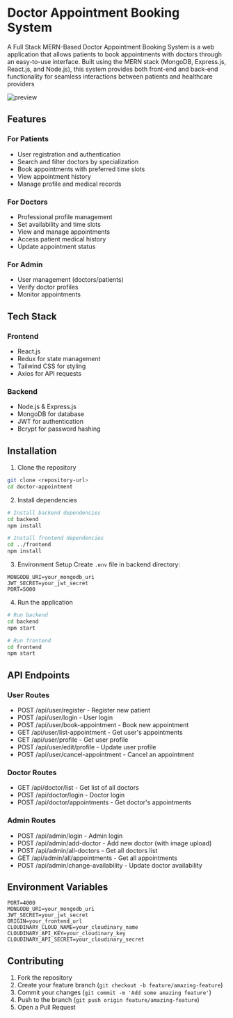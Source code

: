# Doctor Appointment Booking System

A Full Stack MERN-Based Doctor Appointment Booking System is a web application that allows patients to book appointments with doctors through an easy-to-use interface. Built using the MERN stack (MongoDB, Express.js, React.js, and Node.js), this system provides both front-end and back-end functionality for seamless interactions between patients and healthcare providers

![preview](https://github.com/user-attachments/assets/f7a1195f-4ddd-455a-b1ef-d7ab79983672)

## Features

### For Patients

- User registration and authentication
- Search and filter doctors by specialization
- Book appointments with preferred time slots
- View appointment history
- Manage profile and medical records

### For Doctors

- Professional profile management
- Set availability and time slots
- View and manage appointments
- Access patient medical history
- Update appointment status

### For Admin

- User management (doctors/patients)
- Verify doctor profiles
- Monitor appointments

## Tech Stack

### Frontend

- React.js
- Redux for state management
- Tailwind CSS for styling
- Axios for API requests

### Backend

- Node.js & Express.js
- MongoDB for database
- JWT for authentication
- Bcrypt for password hashing

## Installation

1. Clone the repository

```bash
git clone <repository-url>
cd doctor-appointment
```

2. Install dependencies

```bash
# Install backend dependencies
cd backend
npm install

# Install frontend dependencies
cd ../frontend
npm install
```

3. Environment Setup
   Create `.env` file in backend directory:

```
MONGODB_URI=your_mongodb_uri
JWT_SECRET=your_jwt_secret
PORT=5000
```

4. Run the application

```bash
# Run backend
cd backend
npm start

# Run frontend
cd frontend
npm start
```

## API Endpoints

### User Routes

- POST /api/user/register - Register new patient
- POST /api/user/login - User login
- POST /api/user/book-appointment - Book new appointment
- GET /api/user/list-appointment - Get user's appointments
- GET /api/user/profile - Get user profile
- POST /api/user/edit/profile - Update user profile
- POST /api/user/cancel-appointment - Cancel an appointment

### Doctor Routes

- GET /api/doctor/list - Get list of all doctors
- POST /api/doctor/login - Doctor login
- POST /api/doctor/appointments - Get doctor's appointments

### Admin Routes

- POST /api/admin/login - Admin login
- POST /api/admin/add-doctor - Add new doctor (with image upload)
- POST /api/admin/all-doctors - Get all doctors list
- GET /api/admin/all/appointments - Get all appointments
- POST /api/admin/change-availability - Update doctor availability

## Environment Variables

```
PORT=4000
MONGODB_URI=your_mongodb_uri
JWT_SECRET=your_jwt_secret
ORIGIN=your_frontend_url
CLOUDINARY_CLOUD_NAME=your_cloudinary_name
CLOUDINARY_API_KEY=your_cloudinary_key
CLOUDINARY_API_SECRET=your_cloudinary_secret
```

## Contributing

1. Fork the repository
2. Create your feature branch (`git checkout -b feature/amazing-feature`)
3. Commit your changes (`git commit -m 'Add some amazing feature'`)
4. Push to the branch (`git push origin feature/amazing-feature`)
5. Open a Pull Request
